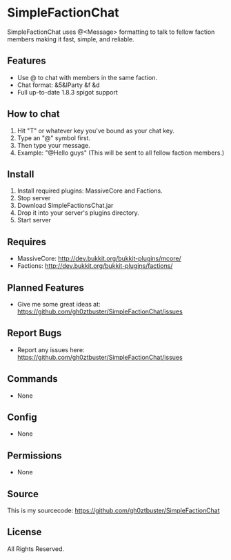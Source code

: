 # SimpleFactionChat
SimpleFactionChat uses @&lt;Message> formatting to talk to fellow faction members making it fast, simple, and reliable.
## Features
* Use @<Message> to chat with members in the same faction.
* Chat format: &5&lParty &f<username> &d<message>
* Full up-to-date 1.8.3 spigot support

## How to chat
1. Hit "T" or whatever key you've bound as your chat key.
2. Type an "@" symbol first.
3. Then type your message.
4. Example: "@Hello guys" (This will be sent to all fellow faction members.)

## Install
1. Install required plugins: MassiveCore and Factions.
2. Stop server
3. Download SimpleFactionsChat.jar
4. Drop it into your server's plugins directory.
5. Start server

## Requires
* MassiveCore: http://dev.bukkit.org/bukkit-plugins/mcore/
* Factions: http://dev.bukkit.org/bukkit-plugins/factions/

## Planned Features
* Give me some great ideas at: https://github.com/gh0ztbuster/SimpleFactionChat/issues

## Report Bugs
* Report any issues here: https://github.com/gh0ztbuster/SimpleFactionChat/issues

## Commands
* None

## Config
* None

## Permissions
* None

## Source
This is my sourcecode: https://github.com/gh0ztbuster/SimpleFactionChat

## License
All Rights Reserved.
